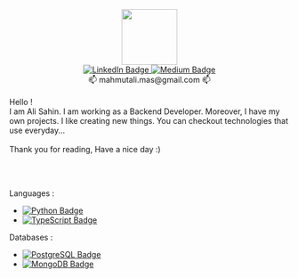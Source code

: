 <div id="header" align="center">
  <img src="https://media.giphy.com/media/M9gbBd9nbDrOTu1Mqx/giphy.gif" width="100"/>
</div>

<div id="badges" align="center">
  <a href="https://www.linkedin.com/in/mahmutalisahinprofile/">
    <img src="https://img.shields.io/badge/LinkedIn-blue?style=for-the-badge&logo=linkedin&logoColor=white" alt="LinkedIn Badge"/>
  </a>
  <a href="https://medium.com/@mahmutali.mas">
    <img src="https://img.shields.io/badge/Medium-black?style=for-the-badge&logo=medium&logoColor=white" alt="Medium Badge"/>
  </a>
  <br>
📫  mahmutali.mas@gmail.com  📫

</div>
<br>
Hello ! <br>I am Ali Sahin. I am working as a Backend Developer. Moreover, I have my own projects. I like creating new things. You can checkout technologies that use everyday...
<br>
<br>Thank you for reading, 
Have a nice day :)


<br><br>

Languages :
- <a href="https://www.python.org/">
    <img src="https://img.shields.io/badge/Python-purple?style=for-the-badge&logo=python&logoColor=white" alt="Python Badge"/>
  </a>

- <a href="https://www.typescriptlang.org/">
    <img src="https://img.shields.io/badge/TypeScript-purple?style=for-the-badge&logo=typescript&logoColor=white" alt="TypeScript Badge"/>
  </a>

Databases :
- <a href="https://www.postgresql.org/">
    <img src="https://img.shields.io/badge/PostgreSQL-blue?style=for-the-badge&logo=postgresql&logoColor=white" alt="PostgreSQL Badge"/>
  </a>

- <a href="https://www.mongodb.com//">
    <img src="https://img.shields.io/badge/MongoDB-green?style=for-the-badge&logo=mongodb&logoColor=white" alt="MongoDB Badge"/>
  </a>

<!---
sahn111/sahn111 is a ✨ special ✨ repository because its `README.md` (this file) appears on your GitHub profile.
You can click the Preview link to take a look at your changes.
--->
